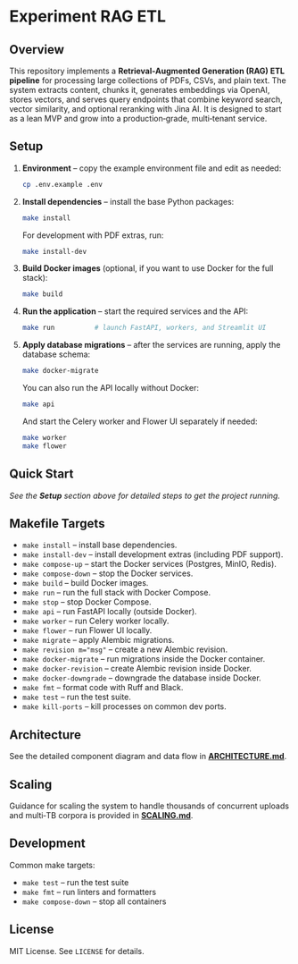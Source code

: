 # Experiment RAG ETL

## Overview

This repository implements a **Retrieval‑Augmented Generation (RAG) ETL pipeline** for processing large collections of PDFs, CSVs, and plain text. The system extracts content, chunks it, generates embeddings via OpenAI, stores vectors, and serves query endpoints that combine keyword search, vector similarity, and optional reranking with Jina AI. It is designed to start as a lean MVP and grow into a production‑grade, multi‑tenant service.

## Setup

1. **Environment** – copy the example environment file and edit as needed:
   ```bash
   cp .env.example .env
   ```
2. **Install dependencies** – install the base Python packages:
   ```bash
   make install
   ```
   For development with PDF extras, run:
   ```bash
   make install-dev
   ```
3. **Build Docker images** (optional, if you want to use Docker for the full stack):
   ```bash
   make build
   ```
4. **Run the application** – start the required services and the API:
   ```bash
   make run          # launch FastAPI, workers, and Streamlit UI
   ```
5. **Apply database migrations** – after the services are running, apply the database schema:
   ```bash
   make docker-migrate
   ```

   You can also run the API locally without Docker:
   ```bash
   make api
   ```
   And start the Celery worker and Flower UI separately if needed:
   ```bash
   make worker
   make flower
   ```

## Quick Start

*See the **Setup** section above for detailed steps to get the project running.*

## Makefile Targets

- `make install` – install base dependencies.
- `make install-dev` – install development extras (including PDF support).
- `make compose-up` – start the Docker services (Postgres, MinIO, Redis).
- `make compose-down` – stop the Docker services.
- `make build` – build Docker images.
- `make run` – run the full stack with Docker Compose.
- `make stop` – stop Docker Compose.
- `make api` – run FastAPI locally (outside Docker).
- `make worker` – run Celery worker locally.
- `make flower` – run Flower UI locally.
- `make migrate` – apply Alembic migrations.
- `make revision m="msg"` – create a new Alembic revision.
- `make docker-migrate` – run migrations inside the Docker container.
- `make docker-revision` – create Alembic revision inside Docker.
- `make docker-downgrade` – downgrade the database inside Docker.
- `make fmt` – format code with Ruff and Black.
- `make test` – run the test suite.
- `make kill-ports` – kill processes on common dev ports.

## Architecture

See the detailed component diagram and data flow in **[ARCHITECTURE.md](ARCHITECTURE.md)**.

## Scaling

Guidance for scaling the system to handle thousands of concurrent uploads and multi‑TB corpora is provided in **[SCALING.md](SCALING.md)**.

## Development

Common make targets:
- `make test` – run the test suite
- `make fmt` – run linters and formatters
- `make compose-down` – stop all containers

## License

MIT License. See `LICENSE` for details.
